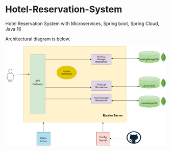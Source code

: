 # Hotel-Reservation-System
Hotel Reservation System with Microservices, Spring boot, Spring Cloud, Java 16

Architectural diagram is below.

![alt text](https://github.com/emreeser/Hotel-Reservation-System/blob/master/ArchitecturalDiagram.png)
